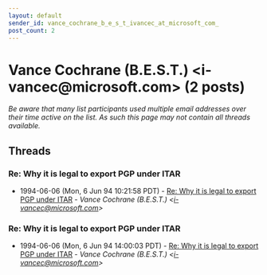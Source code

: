 ```yaml
---
layout: default
sender_id: vance_cochrane_b_e_s_t_ivancec_at_microsoft_com_
post_count: 2
---
```


# Vance Cochrane (B.E.S.T.) <i-vancec<span>@</span>microsoft.com> (2 posts)

_Be aware that many list participants used multiple email addresses over their time active on the list. As such this page may not contain all threads available._

## Threads

### Re: Why it is legal to export PGP under ITAR
+ 1994-06-06 (Mon, 6 Jun 94 10:21:58 PDT) - [Re: Why it is legal to export PGP under ITAR](/archive/1994/06/f8fa6cb85d407cbd2718b969166a7fc69edd4036ee1f99ac70e588353ece57ea) - _Vance Cochrane (B.E.S.T.) \<i-vancec@microsoft.com\>_

### Re: Why it is legal to export PGP under ITAR
+ 1994-06-06 (Mon, 6 Jun 94 14:00:03 PDT) - [Re: Why it is legal to export PGP under ITAR](/archive/1994/06/59ee5cdedaa14096a539eca8df9fecb8771528e35c2e80933fbd243c7ca3282e) - _Vance Cochrane (B.E.S.T.) \<i-vancec@microsoft.com\>_

